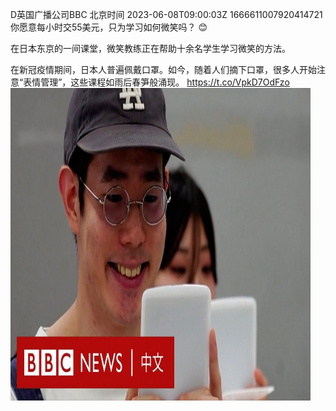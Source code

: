D英国广播公司BBC 北京时间 2023-06-08T09:00:03Z 1666611007920414721<br>你愿意每小时交55美元，只为学习如何微笑吗？ 😊 

在日本东京的一间课堂，微笑教练正在帮助十余名学生学习微笑的方法。

在新冠疫情期间，日本人普遍佩戴口罩。如今，随着人们摘下口罩，很多人开始注意“表情管理”，这些课程如雨后春笋般涌现。 https://t.co/VpkD7OdFzo<br><img src='/temp/video/2023/t-Month-6/r-Day-08/bbcchinese/1666611007920414721_0.jpg' width='480' height='500'><br><br>